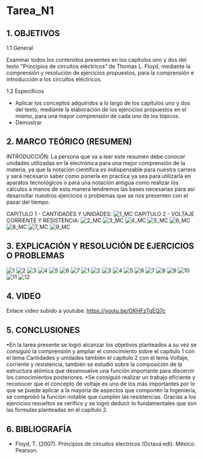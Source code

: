 # Tarea_N1
## 1. OBJETIVOS

   1.1 General
    
Examinar todos los contenidos presentes en los capítulos uno y dos del texto "Principios de circuitos eléctricos" de Thomas L. Floyd, mediante la comprensión y resolución de ejercicios propuestos, para la comprensión e introducción a los circuitos eléctricos.

   1.2 Especificos

* Aplicar los conceptos adquiridos a lo largo de los capítulos uno y dos del texto, mediante la elaboración de los ejercicios propuestos en el mismo, para una mayor comprensión de cada uno de los tópicos.
* Demostrar 
## 2. MARCO TEÓRICO (RESUMEN)
INTRODUCCIÓN:
La persona que va a leer este resumen debe conocer unidades utilizadas en la electrónica para una mejor comprensión de la materia, ya que la notación científica es indispensable para nuestra carrera y será necesario saber como ponerla en practica ya sea para utilizarla en aparatos tecnológicos o para una notación antigua como realizar los cálculos a manos de esta manera tendremos las bases necesarias para así desarrollar nuestros ejercicios o problemas que se nos presenten con el pasar del tiempo.  

CAPITULO 1 - CANTIDADES Y UNIDADES:
![1_MC](https://user-images.githubusercontent.com/93666408/140862940-6318104d-f854-4b15-b6cc-419778a940fc.jpeg)
CAPITULO 2 - VOLTAJE CORRIENTE Y RESISTENCIA:
![2_MC](https://user-images.githubusercontent.com/93666408/140862943-64129984-2471-4d60-a2ea-b823d755f496.jpeg)
![3_MC](https://user-images.githubusercontent.com/93666408/140862946-d9112523-bcd8-4fac-a82c-963fb29c0f88.jpeg)
![4_MC](https://user-images.githubusercontent.com/93666408/140944564-f14ee70b-7987-4f70-ab31-3ba2dfa752d5.jpeg)
![5_MC](https://user-images.githubusercontent.com/93666408/140944613-de831526-3b7d-4116-834e-5bb4f91381ee.jpeg)
![6_MC](https://user-images.githubusercontent.com/93666408/140944658-b1e17493-1e8d-49ce-a5fb-2d2b51835d5d.jpeg)
![8_MC](https://user-images.githubusercontent.com/93666408/140944748-49e051d5-525c-490a-9914-44c7bd830ab3.jpeg)
![7_MC](https://user-images.githubusercontent.com/93666408/140944782-afae6c98-1009-4316-b249-d5f67cb1eb75.jpeg)
![9_MC](https://user-images.githubusercontent.com/93893919/140950209-56370dfd-6676-40c8-ad06-85530450c94d.jpeg)

## 3. EXPLICACIÓN Y RESOLUCIÓN DE EJERCICIOS O PROBLEMAS
![1](https://user-images.githubusercontent.com/93681159/140837239-669ebdb9-3125-4929-9066-b0a96b38e6ac.PNG)
![2](https://user-images.githubusercontent.com/93681159/140837327-40d0b96a-5efa-4f69-b56a-c00e56b51e05.PNG)
![3](https://user-images.githubusercontent.com/93681159/140837329-c8e70b85-e718-411e-88ab-39c1d2a8f812.PNG)
![4](https://user-images.githubusercontent.com/93681159/140837345-573e4513-0951-4394-9dab-e9c74b07785e.PNG)
![5](https://user-images.githubusercontent.com/93681159/140837348-808154ab-7178-420b-a968-2ed7beb3a14b.PNG)
![6](https://user-images.githubusercontent.com/93681159/140837342-5dda8cd5-bdca-4470-9058-2cafe55d4d55.PNG)
![7](https://user-images.githubusercontent.com/93681159/140837344-aba51468-b267-499e-bb3b-957530bfd6f7.PNG)
![1](https://user-images.githubusercontent.com/93666408/140859935-eab3120c-1bea-4e45-8508-6a770ba8b592.PNG)
![2](https://user-images.githubusercontent.com/93666408/140859940-69277c2b-8ae0-4a73-b22b-e16af0daf385.PNG)
![3](https://user-images.githubusercontent.com/93666408/140859941-c1a644e0-2e4c-4a8b-9c05-90aee246637c.PNG)
![4](https://user-images.githubusercontent.com/93666408/140859944-2284aa99-cc79-4e07-a6f6-6522a26ce7ed.PNG)
![5](https://user-images.githubusercontent.com/93666408/140859948-1b833e4c-b2a5-4144-b3e0-8a4f3a1d8301.PNG)
![6](https://user-images.githubusercontent.com/93666408/140859949-3d03782e-e363-41c0-a62c-1a2530fbcccb.PNG)
![7](https://user-images.githubusercontent.com/93666408/140859953-9d26fe83-884d-4219-bdda-31ecfe5240d4.PNG)
![8](https://user-images.githubusercontent.com/93666408/140859954-1d383748-52c1-46d1-8922-e3c888925d63.PNG)
![9](https://user-images.githubusercontent.com/93666408/140859956-b7e524e0-a5c8-462b-a366-1fd7b197fcef.PNG)
![10](https://user-images.githubusercontent.com/93666408/140859960-fad92526-c662-448b-828e-a3bd63f66601.PNG)
![11](https://user-images.githubusercontent.com/93666408/140859962-a63dc4b9-88c0-4515-82cd-c732d0f6e889.PNG)
![12](https://user-images.githubusercontent.com/93666408/140859964-9c8a0854-96cf-4d84-b820-b7654608e307.PNG)

## 4. VIDEO
Enlace video subido a youtube:
https://youtu.be/OKHFzTgEQ7c
## 5. CONCLUSIONES
•En la tarea presente se logró alcanzar los objetivos planteados a su vez se consiguió la comprensión y ampliar el conocimiento sobre el capítulo 1 con el tema Cantidades y unidades también el capítulo 2 con el tema Voltaje, corriente y resistencia, también se estudió sobre la composición de la estructura atómica que desenvuelve una función importante para discernir los conocimientos posteriores.
•Se consiguió realizar un trabajo eficiente y reconocer que el concepto de voltaje es uno de los más importantes por lo que se puede aplicar a la mayoría de aspectos que componen la Ingeniería, se comprobó la función notable que cumplen las resistencias. Gracias a los ejercicios resueltos se verifico y se logró deducir lo fundamentales que son las formulas planteadas en el capítulo 2.
## 6. BIBLIOGRAFÍA
* Floyd, T. (2007). Principios de circuitos electricos (Octava edi). México: Pearson.

